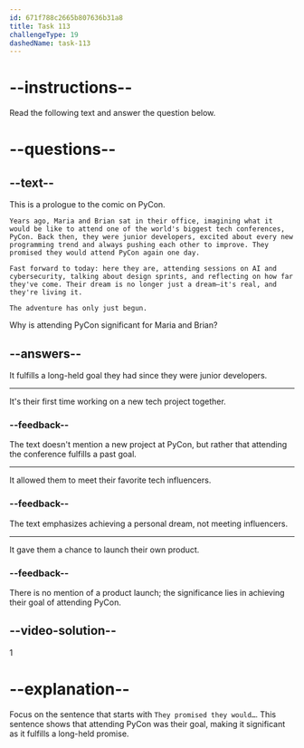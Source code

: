 ```yaml
---
id: 671f788c2665b807636b31a8
title: Task 113
challengeType: 19
dashedName: task-113
---
```


<!-- READING -->

# --instructions--

Read the following text and answer the question below.

# --questions--

## --text--

This is a prologue to the comic on PyCon.

`Years ago, Maria and Brian sat in their office, imagining what it would be like to attend one of the world's biggest tech conferences, PyCon. Back then, they were junior developers, excited about every new programming trend and always pushing each other to improve. They promised they would attend PyCon again one day.`

`Fast forward to today: here they are, attending sessions on AI and cybersecurity, talking about design sprints, and reflecting on how far they've come. Their dream is no longer just a dream—it's real, and they're living it.`

`The adventure has only just begun.`

Why is attending PyCon significant for Maria and Brian?

## --answers--

It fulfills a long-held goal they had since they were junior developers.

---

It's their first time working on a new tech project together.

### --feedback--

The text doesn't mention a new project at PyCon, but rather that attending the conference fulfills a past goal.

---

It allowed them to meet their favorite tech influencers.

### --feedback--

The text emphasizes achieving a personal dream, not meeting influencers.

---

It gave them a chance to launch their own product.

### --feedback--

There is no mention of a product launch; the significance lies in achieving their goal of attending PyCon.

## --video-solution--

1

# --explanation--

Focus on the sentence that starts with `They promised they would…`. This sentence shows that attending PyCon was their goal, making it significant as it fulfills a long-held promise.
